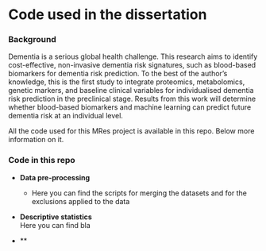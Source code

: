 # Code used in the dissertation
### Background
Dementia is a serious global health challenge. This research aims to identify cost-effective, non-invasive dementia risk signatures, such as blood-based biomarkers for dementia risk prediction. To the best of the author’s knowledge, this is the first study to integrate proteomics, metabolomics, genetic markers, and baseline clinical variables for individualised dementia risk prediction in the preclinical stage. Results from this work will determine whether blood-based biomarkers and machine learning can predict future dementia risk at an individual level. 

All the code used for this MRes project is available in this repo. Below more information on it.

### Code in this repo
- **Data pre-processing**  
    - Here you can find the scripts for merging the datasets and for the exclusions applied to the data

- **Descriptive statistics**  
    Here you can find bla
  
- **
